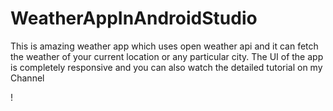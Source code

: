 # WeatherAppInAndroidStudio

This is amazing weather app which uses open weather api and it can fetch the weather of your current location or any particular city. The UI of the app is completely responsive and you can also watch the detailed tutorial on my Channel

!
